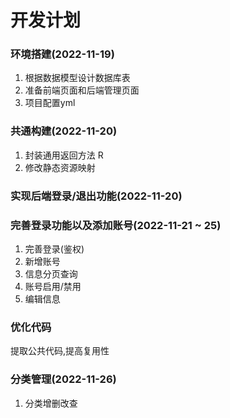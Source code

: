 # 开发计划

### 环境搭建(2022-11-19)
1. 根据数据模型设计数据库表
2. 准备前端页面和后端管理页面
3. 项目配置yml

### 共通构建(2022-11-20)
1. 封装通用返回方法 R
2. 修改静态资源映射

### 实现后端登录/退出功能(2022-11-20)
### 完善登录功能以及添加账号(2022-11-21 ~ 25)
1. 完善登录(鉴权)
2. 新增账号
3. 信息分页查询
4. 账号启用/禁用
5. 编辑信息

### 优化代码
提取公共代码,提高复用性

### 分类管理(2022-11-26)
1. 分类增删改查
